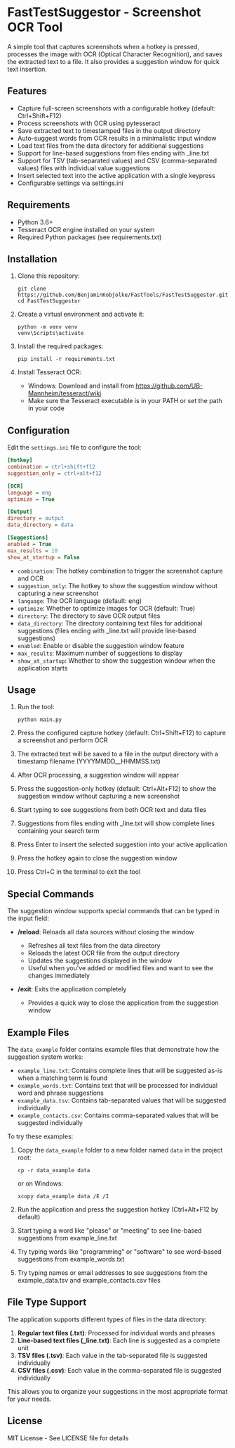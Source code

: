 # FastTestSuggestor - Screenshot OCR Tool

A simple tool that captures screenshots when a hotkey is pressed, processes the image with OCR (Optical Character Recognition), and saves the extracted text to a file. It also provides a suggestion window for quick text insertion.

## Features

- Capture full-screen screenshots with a configurable hotkey (default: Ctrl+Shift+F12)
- Process screenshots with OCR using pytesseract
- Save extracted text to timestamped files in the output directory
- Auto-suggest words from OCR results in a minimalistic input window
- Load text files from the data directory for additional suggestions
- Support for line-based suggestions from files ending with \_line.txt
- Support for TSV (tab-separated values) and CSV (comma-separated values) files with individual value suggestions
- Insert selected text into the active application with a single keypress
- Configurable settings via settings.ini

## Requirements

- Python 3.6+
- Tesseract OCR engine installed on your system
- Required Python packages (see requirements.txt)

## Installation

1. Clone this repository:

   ```
   git clone https://github.com/BenjaminKobjolke/FastTools/FastTestSuggestor.git
   cd FastTestSuggestor
   ```

2. Create a virtual environment and activate it:

   ```
   python -m venv venv
   venv\Scripts\activate
   ```

3. Install the required packages:

   ```
   pip install -r requirements.txt
   ```

4. Install Tesseract OCR:
   - Windows: Download and install from https://github.com/UB-Mannheim/tesseract/wiki
   - Make sure the Tesseract executable is in your PATH or set the path in your code

## Configuration

Edit the `settings.ini` file to configure the tool:

```ini
[Hotkey]
combination = ctrl+shift+f12
suggestion_only = ctrl+alt+f12

[OCR]
language = eng
optimize = True

[Output]
directory = output
data_directory = data

[Suggestions]
enabled = True
max_results = 10
show_at_startup = False
```

- `combination`: The hotkey combination to trigger the screenshot capture and OCR
- `suggestion_only`: The hotkey to show the suggestion window without capturing a new screenshot
- `language`: The OCR language (default: eng)
- `optimize`: Whether to optimize images for OCR (default: True)
- `directory`: The directory to save OCR output files
- `data_directory`: The directory containing text files for additional suggestions (files ending with \_line.txt will provide line-based suggestions)
- `enabled`: Enable or disable the suggestion window feature
- `max_results`: Maximum number of suggestions to display
- `show_at_startup`: Whether to show the suggestion window when the application starts

## Usage

1. Run the tool:

   ```
   python main.py
   ```

2. Press the configured capture hotkey (default: Ctrl+Shift+F12) to capture a screenshot and perform OCR
3. The extracted text will be saved to a file in the output directory with a timestamp filename (YYYYMMDD\_\_HHMMSS.txt)
4. After OCR processing, a suggestion window will appear
5. Press the suggestion-only hotkey (default: Ctrl+Alt+F12) to show the suggestion window without capturing a new screenshot
6. Start typing to see suggestions from both OCR text and data files
7. Suggestions from files ending with \_line.txt will show complete lines containing your search term
8. Press Enter to insert the selected suggestion into your active application
9. Press the hotkey again to close the suggestion window
10. Press Ctrl+C in the terminal to exit the tool

## Special Commands

The suggestion window supports special commands that can be typed in the input field:

- **/reload**: Reloads all data sources without closing the window

  - Refreshes all text files from the data directory
  - Reloads the latest OCR file from the output directory
  - Updates the suggestions displayed in the window
  - Useful when you've added or modified files and want to see the changes immediately

- **/exit**: Exits the application completely
  - Provides a quick way to close the application from the suggestion window

## Example Files

The `data_example` folder contains example files that demonstrate how the suggestion system works:

- `example_line.txt`: Contains complete lines that will be suggested as-is when a matching term is found
- `example_words.txt`: Contains text that will be processed for individual word and phrase suggestions
- `example_data.tsv`: Contains tab-separated values that will be suggested individually
- `example_contacts.csv`: Contains comma-separated values that will be suggested individually

To try these examples:

1. Copy the `data_example` folder to a new folder named `data` in the project root:

   ```
   cp -r data_example data
   ```

   or on Windows:

   ```
   xcopy data_example data /E /I
   ```

2. Run the application and press the suggestion hotkey (Ctrl+Alt+F12 by default)
3. Start typing a word like "please" or "meeting" to see line-based suggestions from example_line.txt
4. Try typing words like "programming" or "software" to see word-based suggestions from example_words.txt
5. Try typing names or email addresses to see suggestions from the example_data.tsv and example_contacts.csv files

## File Type Support

The application supports different types of files in the data directory:

1. **Regular text files (.txt)**: Processed for individual words and phrases
2. **Line-based text files (\_line.txt)**: Each line is suggested as a complete unit
3. **TSV files (.tsv)**: Each value in the tab-separated file is suggested individually
4. **CSV files (.csv)**: Each value in the comma-separated file is suggested individually

This allows you to organize your suggestions in the most appropriate format for your needs.

## License

MIT License - See LICENSE file for details
